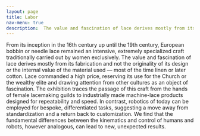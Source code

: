 ```yaml
---
layout: page
title: Labor
nav-menu: true
description:  The value and fascination of lace derives mostly from its fabrication and not the originality of its design or the internal value of the material.
---
```


From its inception in the 16th century up until the 19th century, European bobbin or needle lace remained an intensive, extremely specialized craft traditionally carried out by women exclusively. The value and fascination of lace derives mostly from its fabrication and not the originality of its design or the internal value of the material used — most of the time linen or later cotton. Lace commanded a high price, reserving its use for the Church or the wealthy elite and drawing attention from other cultures as an object of fascination. The exhibition traces the passage of this craft from the hands of female lacemaking guilds to industrially made machine-lace products designed for repeatability and speed. In contrast, robotics of today can be employed for bespoke, differentiated tasks, suggesting a move away from standardization and a return back to customization. We find that the fundamental differences between the kinematics and control of humans and robots, however analogous, can lead to new, unexpected results.